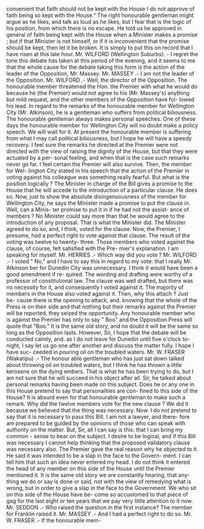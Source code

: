 convenient that faith should not be kept with the House I do not approve of faith being so kept with the House." The right honourable gentleman might argue as he likes, and talk as loud as he likes, but I fear that is the logic of his position, from which there is no escape. He told us he approved in general of faith being kept with the House when a Minister makes a promise ; but if that Minister is not himself, or if it is inconvenient that the promise should be kept, then let it be broken. It is simply to put this on record that I have risen at this late hour. Mr. WILFORD (Wellington Suburbs). - I regret the tone this debate has taken at this period of the evening, and it seems to me that the whole cause for the debate taking this form is the action of the leader of the Opposition, Mr. Massey. Mr. MASSEY .- I am not the leader of the Opposition. Mr. WILFORD .- Well, the director of the Opposition. The honourable member threatened the Hon. the Premier with what he would do because he (the Premier) would not agree to his (Mr. Massey's) anything but mild request, and the other members of the Opposition have fol- lowed his lead. In regard to the remarks of the honourable member for Wellington City (Mr. Atkinson), he is a gentleman who suffers from political biliousness. The honourable gentleman always makes personal speeches. One of these days the honourable member for Wellington City will no doubt make a policy speech. We will wait for it. At present the honourable member is suffering from what I may call political biliousness, but I hope he will have a speedy recovery. I feel sure the remarks he directed at the Premier were not directed with the view of raising the dignity of the House, but that they were actuated by a per- sonal feeling, and when that is the case such remarks never go far. I feel certain the Premier will also survive. Then, the member for Wel- lington City stated in his speech that the action of the Premier in voting against his colleague was something really fearful. But what is the position logically ? The Minister in charge of the Bill gives a promise to the House that he will accede to the introduction of a particular clause. He does so. Now, just to show the absolute disingenuousness of the member for Wellington City, he says the Minister made a promise to put the clause in. Well, can a Minis- ter promise to put it in if he had not the assist- ance of members ? No Minister could say more than that he would agree to the introduction of any proposal. That is what the Minister did. The Minister agreed to do so, and, I think, voted for the clause. Now, the Premier, I presume, had a perfect right to vote against that clause. The result of the voting was twelve to twenty- three. Those members who voted against the clause, of course, felt satisfied with the Pre- mier's explanation. I am speaking for myself. Mr. HERRIES .- Which way did you vote ? Mr. WILFORD .- I voted " No," and I have to say this in regard to my vote: that I really Mr. Atkinson ber for Dunedin City was unnecessary. I think it would have been a good amendment if re- quired. The wording and drafting were worthy of a professor of constitutional law. The clause was well drafted, but there was no necessity for it, and consequently I voted against it. The majority of members in the House also voted against it. Then, why this attach ? Just be- cause there is the opening to attack, and. knowing that the whole of the Press is on their side and that nothing but their remarks against the Premier will be reported, they seized the opportunity. Any honourable member who is against the Premier has only to say " Boo" and the Opposition Press will quote that "Boo." It is the same old story, and no doubt it will be the same so long as the Opposition lasts. However, Sir, I hope that the debate will be conducted calmly, and. as I do not leave for Dunedin until five o'clock to- night, I say let us go one after another and discuss the matter fully. I hope I have suc- ceeded in pouring oil on the troubled waters. Mr. W. FRASER (Wakatipu) .- The honour able gentleman who has just sat down talked about throwing oil on troubled waters, but I think he has thrown a little kerosene on the dying embers. That is what he has been trying to do, but I am not sure that he will succeed in his object after all. Sir, he talked about personal remarks having been made on this subject. Does he or any one in this House pretend to say that personalities are con- fined to this side of the House? It is absurd even for that honourable gentleman to make such a remark. Why did the twelve members vote for the new clause ? We did it because we believed that the thing was necessary. Now. I do not pretend to say that it is necessary to pass this Bill. I am not a lawyer, and there- fore am prepared to be guided by the opinions of those who can speak with authority on the matter. But, Sir, all I can say is this: that I can bring my common - sense to bear on the subject. I desire to be logical, and if this Bill was necessary I cannot help thinking that the proposed validatory clause was necessary also. The Premier gave the real reason why he objected to it. He said it was intended to be a slap in the face to the Govern- ment. I can tell him that such an idea never entered my head. I do not think it entered the head of any member on this side of the House until the Premier mentioned it. It is the same old story we are constantly hearing, that any- thing we do or say is done or said, not with the view of remedying what is wrong, but in order to give a slap in the face to the Government. We who sit on this side of the House have be- come so accustomed to that piece of gag for the last eight or ten years that we pay very little attention to it now. Mr. SEDDON .- Who raised the question in the first instance? The member for Franklin raised it. Mr. MASSEY .- And I had a perfect right to do so. Mr. W. FRASER .- If the honourable mem- 